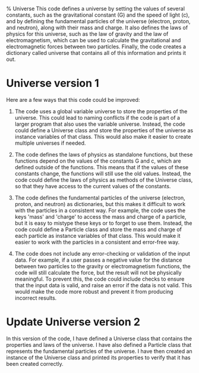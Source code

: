 % Universe
This code defines a universe by setting the values of several constants, such as the gravitational constant (G) and the speed of light (c), and by defining the fundamental particles of the universe (electron, proton, and neutron), along with their mass and charge. It also defines the laws of physics for this universe, such as the law of gravity and the law of electromagnetism, which can be used to calculate the gravitational and electromagnetic forces between two particles. Finally, the code creates a dictionary called universe that contains all of this information and prints it out.

# Universe version 1
Here are a few ways that this code could be improved:

   1. The code uses a global variable universe to store the properties of the universe. This could lead to naming conflicts if the code is part of a larger program that also uses the variable universe. Instead, the code could define a Universe class and store the properties of the universe as instance variables of that class. This would also make it easier to create multiple universes if needed.


   2. The code defines the laws of physics as standalone functions, but these functions depend on the values of the constants G and c, which are defined outside of the functions. This means that if the values of these constants change, the functions will still use the old values. Instead, the code could define the laws of physics as methods of the Universe class, so that they have access to the current values of the constants.


   3. The code defines the fundamental particles of the universe (electron, proton, and neutron) as dictionaries, but this makes it difficult to work with the particles in a consistent way. For example, the code uses the keys 'mass' and 'charge' to access the mass and charge of a particle, but it is easy to mistype these keys or to forget to use them. Instead, the code could define a Particle class and store the mass and charge of each particle as instance variables of that class. This would make it easier to work with the particles in a consistent and error-free way.


   4. The code does not include any error-checking or validation of the input data. For example, if a user passes a negative value for the distance between two particles to the gravity or electromagnetism functions, the code will still calculate the force, but the result will not be physically meaningful. To prevent this, the code could include checks to ensure that the input data is valid, and raise an error if the data is not valid. This would make the code more robust and prevent it from producing incorrect results.

# Update Universe version 2

In this version of the code, I have defined a Universe class that contains the properties and laws of the universe. I have also defined a Particle class that represents the fundamental particles of the universe. I have then created an instance of the Universe class and printed its properties to verify that it has been created correctly.

